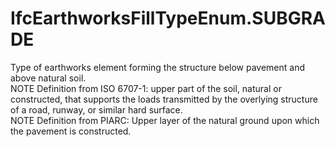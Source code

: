 IfcEarthworksFillTypeEnum.SUBGRADE
==================================
Type of earthworks element forming the structure below pavement and above
natural soil.  
NOTE Definition from ISO 6707-1: upper part of the soil, natural or
constructed, that supports the loads transmitted by the overlying structure of
a road, runway, or similar hard surface.  
NOTE Definition from PIARC: Upper layer of the natural ground upon which the
pavement is constructed.  


